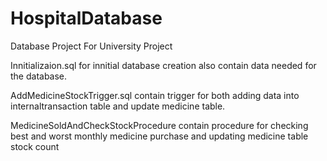 # HospitalDatabase
Database Project For University Project

Innitializaion.sql for innitial database creation also contain data needed for the database.

AddMedicineStockTrigger.sql contain trigger for both adding data into internaltransaction table and update medicine table.

MedicineSoldAndCheckStockProcedure contain procedure for checking best and worst monthly medicine purchase and updating medicine table stock count
